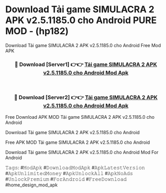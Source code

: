 # Download Tải game SIMULACRA 2 APK v2.5.1185.0 cho Android PURE MOD - (hp182)
Download Tải game SIMULACRA 2 APK v2.5.1185.0 cho Android Free Mod APK

<div align="center">
<h3>🔴 Download [Server1] 👉👉 <a href="https://apk-comot.site?title=Tải_game_SIMULACRA_2_APK_v2.5.1185.0_cho_Android">Tải game SIMULACRA 2 APK v2.5.1185.0 cho Android Mod Apk</a></h3><br>

<h3>🔴 Download [Server2] 👉👉 <a href="https://apk-comot.site?title=Tải_game_SIMULACRA_2_APK_v2.5.1185.0_cho_Android">Tải game SIMULACRA 2 APK v2.5.1185.0 cho Android Mod Apk</a></h3>
</div>


Free Download APK MOD Tải game SIMULACRA 2 APK v2.5.1185.0 cho Android

Download Tải game SIMULACRA 2 APK v2.5.1185.0 cho Android 

Free APK MOD Tải game SIMULACRA 2 APK v2.5.1185.0 cho Android 

Download Tải game SIMULACRA 2 APK v2.5.1185.0 cho Android Mod For Android

𝚃𝚊𝚐𝚜: #𝙼𝚘𝚍𝙰𝚙𝚔 #𝙳𝚘𝚠𝚗𝚕𝚘𝚊𝚍𝙼𝚘𝚍𝙰𝚙𝚔 #𝙰𝚙𝚔𝙻𝚊𝚝𝚎𝚜𝚝𝚅𝚎𝚛𝚜𝚒𝚘𝚗 #𝙰𝚙𝚔𝚄𝚗𝚕𝚒𝚖𝚒𝚝𝚎𝚍𝙼𝚘𝚗𝚎𝚢 #𝙰𝚙𝚔𝚄𝚗𝚕𝚘𝚌𝚔𝙰𝚕𝚕 #𝙰𝚙𝚔𝙽𝚘𝙰𝚍𝚜 #𝚄𝚗𝚕𝚘𝚌𝚔𝙿𝚛𝚎𝚖𝚒𝚞𝚖 #𝙵𝚘𝚛𝙰𝚗𝚍𝚛𝚘𝚒𝚍 #𝙵𝚛𝚎𝚎𝙳𝚘𝚠𝚗𝚕𝚘𝚊𝚍 #home_design_mod_apk